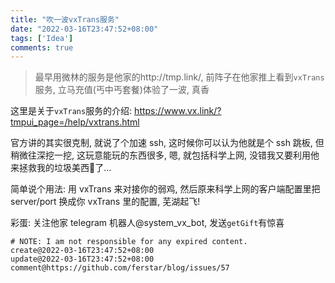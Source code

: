```yaml
---
title: "吹一波vxTrans服务"
date: "2022-03-16T23:47:52+08:00"
tags: ['Idea']
comments: true
---
```


> 最早用微林的服务是他家的http://tmp.link/, 前阵子在他家推上看到`vxTrans`服务, 立马充值(丐中丐套餐)体验了一波, 真香

这里是关于`vxTrans`服务的介绍: https://www.vx.link/?tmpui_page=/help/vxtrans.html

官方讲的其实很克制, 就说了个加速 ssh, 这时候你可以认为他就是个 ssh 跳板, 但稍微往深挖一挖, 这玩意能玩的东西很多, 嗯, 就包括科学上网, 没错我又要利用他来拯救我的垃圾美西🐔了...

简单说个用法: 用 vxTrans 来对接你的弱鸡, 然后原来科学上网的客户端配置里把 server/port 换成你 vxTrans 里的配置, 芜湖起飞!

彩蛋: 关注他家 telegram 机器人@system_vx_bot, 发送`getGift`有惊喜



```
# NOTE: I am not responsible for any expired content.
create@2022-03-16T23:47:52+08:00
update@2022-03-16T23:47:52+08:00
comment@https://github.com/ferstar/blog/issues/57
```
